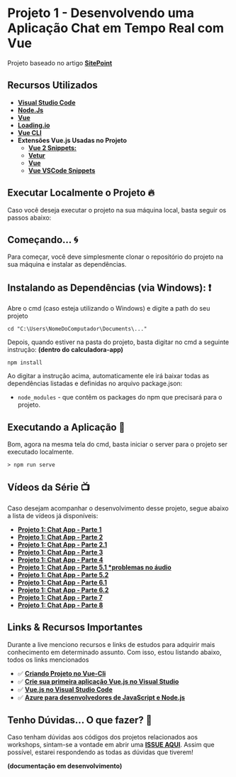 # Projeto 1 - Desenvolvendo uma Aplicação Chat em Tempo Real com Vue

Projeto baseado no artigo **[SitePoint](https://aka.ms/AA6x920)**

## Recursos Utilizados

* **[Visual Studio Code](https://code.visualstudio.com/?WT.mc_id=aprendendofrontend-github-gllemos)**
* **[Node.Js](https://nodejs.org/en/)**
* **[Vue](https://vuejs.org/)**
* **[Loading.io](https://loading.io/button/)**
* **[Vue CLI](https://cli.vuejs.org/)**
* **Extensões Vue.js Usadas no Projeto**
    - **[Vue 2 Snippets:](https://marketplace.visualstudio.com/items?itemName=hollowtree.vue-snippets&WT.mc_id=aprendendofrontend-github-gllemos)**
    - **[Vetur](https://marketplace.visualstudio.com/items?itemName=octref.vetur&WT.mc_id=aprendendofrontend-github-gllemos)**
    - **[Vue](https://marketplace.visualstudio.com/items?itemName=liuji-jim.vue&WT.mc_id=aprendendofrontend-github-gllemos)**
    - **[Vue VSCode Snippets](https://marketplace.visualstudio.com/items?itemName=sdras.vue-vscode-snippets&WT.mc_id=aprendendofrontend-github-gllemos)**

## Executar Localmente o Projeto 🔥

Caso você deseja executar o projeto na sua máquina local, basta seguir os passos abaixo:

## Começando... 🌀

Para começar, você deve simplesmente clonar o repositório do projeto na sua máquina e instalar as dependências.

## Instalando as Dependências (via Windows): ❗️

Abre o cmd (caso esteja utilizando o Windows) e digite a path do seu projeto

```
cd "C:\Users\NomeDoComputador\Documents\..."
```

Depois, quando estiver na pasta do projeto, basta digitar no cmd a seguinte instrução: **(dentro do calculadora-app)**

```
npm install
```

Ao digitar a instrução acima, automaticamente ele irá baixar todas as dependências listadas e definidas no arquivo package.json:

* `node_modules` - que contêm os packages do npm que precisará para o projeto.

## Executando a Aplicação 💨

Bom, agora na mesma tela do cmd, basta iniciar o server para o projeto ser executado localmente.

```
> npm run serve
```

## Vídeos da Série 📺

Caso desejam acompanhar o desenvolvimento desse projeto, segue abaixo a lista de vídeos já disponíveis:

- **[Projeto 1: Chat App - Parte 1](https://youtu.be/N4VxZ6RsIR8)**
- **[Projeto 1: Chat App - Parte 2](https://youtu.be/CsGb4PfzC0c)**
- **[Projeto 1: Chat App - Parte 2.1](https://youtu.be/QC8hHdZOZuQ)**
- **[Projeto 1: Chat App - Parte 3](https://youtu.be/e-3RXI3SrNc)**
- **[Projeto 1: Chat App - Parte 4](https://youtu.be/UvDWvLysJ7w)**
- **[Projeto 1: Chat App - Parte 5.1 *problemas no áudio](https://youtu.be/dvFcTZNhLQw)**
- **[Projeto 1: Chat App - Parte 5.2](https://youtu.be/JYgp01Z35GU)**
- **[Projeto 1: Chat App - Parte 6.1](https://youtu.be/eRygTPjD1OE)**
- **[Projeto 1: Chat App - Parte 6.2](https://youtu.be/XgaWfcPxoVE)**
- **[Projeto 1: Chat App - Parte 7](https://youtu.be/RZpq46Y7kh4)**
- **[Projeto 1: Chat App - Parte 8]()**

## Links & Recursos Importantes

Durante a live menciono recursos e links de estudos para adquirir mais conhecimento em determinado assunto. Com isso, estou listando abaixo, todos os links mencionados

- ✅ **[Criando Projeto no Vue-Cli](https://cli.vuejs.org/guide/creating-a-project.html#using-the-gui)** 
- ✅ **[Crie sua primeira aplicação Vue.js no Visual Studio](https://docs.microsoft.com/visualstudio/javascript/quickstart-vuejs-with-nodejs?view=vs-2019&WT.mc_id=aprendendofrontend-github-gllemos)** 
- ✅ **[Vue.js no Visual Studio Code](https://code.visualstudio.com/docs/nodejs/vuejs-tutorial?WT.mc_id=aprendendofrontend-github-gllemos)** 
- ✅ **[Azure para desenvolvedores de JavaScript e Node.js](https://docs.microsoft.com/javascript/azure/?view=azure-node-latest&WT.mc_id=aprendendofrontend-github-gllemos)** 

## Tenho Dúvidas... O que fazer? 🚩

Caso tenham dúvidas aos códigos dos projetos relacionados aos workshops, sintam-se a vontade em abrir uma **[ISSUE AQUI](https://github.com/glaucia86/livecoding-frontend-projects/issues)**. Assim que possível, estarei respondendo as todas as dúvidas que tiverem!

**(documentação em desenvolvimento)**
